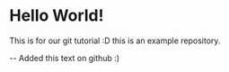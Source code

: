 # Hello World!
This is for our git tutorial :D this is an example repository.

-- Added this text on github :)

